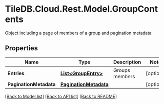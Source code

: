# TileDB.Cloud.Rest.Model.GroupContents
Object including a page of members of a group and pagination metadata

## Properties

Name | Type | Description | Notes
------------ | ------------- | ------------- | -------------
**Entries** | [**List&lt;GroupEntry&gt;**](GroupEntry.md) | Groups members | [optional] 
**PaginationMetadata** | [**PaginationMetadata**](PaginationMetadata.md) |  | [optional] 

[[Back to Model list]](../README.md#documentation-for-models) [[Back to API list]](../README.md#documentation-for-api-endpoints) [[Back to README]](../README.md)

